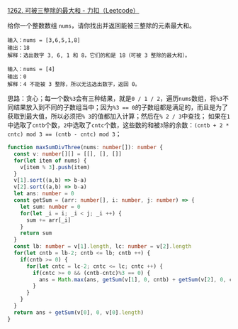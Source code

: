 [1262. 可被三整除的最大和 - 力扣（Leetcode）](https://leetcode.cn/problems/greatest-sum-divisible-by-three/description/)

给你一个整数数组 `nums`，请你找出并返回能被三整除的元素最大和。

```
输入：nums = [3,6,5,1,8]
输出：18
解释：选出数字 3, 6, 1 和 8，它们的和是 18（可被 3 整除的最大和）。

输入：nums = [4]
输出：0
解释：4 不能被 3 整除，所以无法选出数字，返回 0。
```

思路：贪心；每一个数`%3`会有三种结果，就是`0 / 1 / 2`，遍历`nums`数组，将`%3`不同结果放入到不同的子数组当中；因为`%3 == 0`的子数组都是满足的，而且是为了获取到最大值，所以必须把`% 3`的值都加入计算；然后在`% 2 / 3`中查找；
如果在`1`中选取了`cntb`个数，`2`中选取了`cntc`个数，这些数的和被`3`除的余数：`(cntb + 2 * cntc) mod 3 == (cntb - cntc) mod 3`；

```typescript
function maxSumDivThree(nums: number[]): number {
  const v: number[][] = [[], [], []]
  for(let item of nums) {
    v[item % 3].push(item)
  }
  v[1].sort((a,b) => b-a)
  v[2].sort((a,b) => b-a)
  let ans: number = 0
  const getSum = (arr: number[], i: number, j: number) => {
    let sum: number = 0
    for(let _i = i; _i < j; _i ++) {
      sum += arr[_i]
    }
    return sum
  }
  const lb: number = v[1].length, lc: number = v[2].length
  for(let cntb = lb-2; cntb <= lb; cntb ++) {
    if(cntb >= 0) {
      for(let cntc = lc-2; cntc <= lc; cntc ++) {
        if(cntc >= 0 && (cntb-cntc)%3 == 0) {
          ans = Math.max(ans, getSum(v[1], 0, cntb) + getSum(v[2], 0, cntc))
        }
      }
    }
  }
  return ans + getSum(v[0], 0, v[0].length)
}
```

